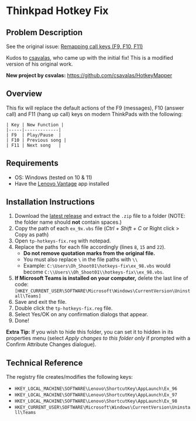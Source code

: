# Thinkpad Hotkey Fix

## Problem Description
See the original issue: [Remapping call keys (F9, F10, F11)](https://www.reddit.com/r/thinkpad/comments/r18cbr/remapping_call_keys_f9_f10_f11/)

Kudos to [csavalas](https://github.com/csavalas), who came up with the initial fix! This is a modified version of his original work.

**New project by csvalas:** https://github.com/csavalas/HotkeyMapper

## Overview
This fix will replace the default actions of the F9 (messages), F10 (answer call) and F11 (hang up call) keys on modern ThinkPads with the following:
```
| Key | New Function |
|-----|-------------|
| F9  | Play/Pause  |
| F10 | Previous song |
| F11 | Next song   |
```
## Requirements
* OS: Windows (tested on 10 & 11)
* Have the [Lenovo Vantage](https://apps.microsoft.com/detail/9wzdncrfj4mv) app installed

## Installation Instructions
1. Download the [latest release](https://github.com/OhShoot01/ThinkPad-Hotkey-Fix/releases/) and extract the `.zip` file to a folder (NOTE: the folder name should **not** contain spaces.)
2. Copy the path of each `ex_9x.vbs` file (*Ctrl + Shift + C* or Right click > Copy as path)
3. Open `tp-hotkeys-fix.reg` with notepad.
4. Replace the paths for each file accordingly (lines `8`, `15` and `22`). 
   * **Do not remove quotation marks from the original file.**
   * You must also replace `\` in the file paths with `\\`
   * Example: `C:\Users\Oh_Shoot01\hotkeys-fix\ex_98.vbs` would become `C:\\Users\\Oh_Shoot01\\hotkeys-fix\\ex_98.vbs`.
5. **If Microsoft Teams is installed on your computer,** delete the last line of code:  `[HKEY_CURRENT_USER\SOFTWARE\Microsoft\Windows\CurrentVersion\Uninstall\Teams]` 
6. Save and exit the file.
7. Double click the `tp-hotkeys-fix.reg` file.
8. Select Yes/OK on any confirmation dialogs that appear.
9. Done!

**Extra Tip:** If you wish to hide this folder, you can set it to hidden in its properties menu (select *Apply changes to this folder only* if prompted with a Confirm Attribute Changes dialogue).

## Technical Reference
The registry file creates/modifies the following keys:
   * `HKEY_LOCAL_MACHINE\SOFTWARE\Lenovo\ShortcutKey\AppLaunch\Ex_96`
   * `HKEY_LOCAL_MACHINE\SOFTWARE\Lenovo\ShortcutKey\AppLaunch\Ex_97`
   * `HKEY_LOCAL_MACHINE\SOFTWARE\Lenovo\ShortcutKey\AppLaunch\Ex_98`
   * `HKEY_CURRENT_USER\SOFTWARE\Microsoft\Windows\CurrentVersion\Uninstall\Teams`
 

[csavalas]:https://github.com/csavalas
[Lenovo Vantage]:https://apps.microsoft.com/detail/9wzdncrfj4mv
[latest release]:https://github.com/OhShoot01/ThinkPad-Hotkey-Fix/releases/
